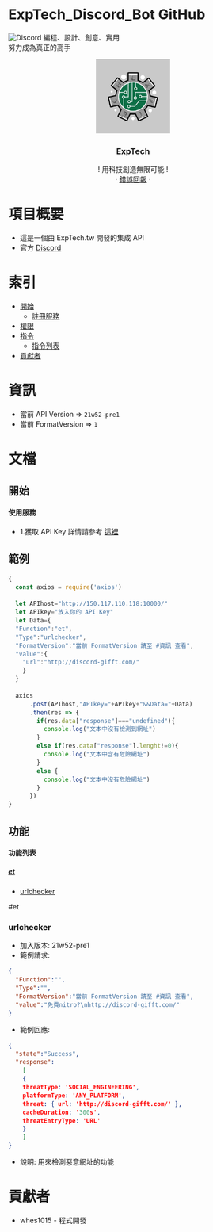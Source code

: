 # ExpTech_Discord_Bot GitHub
<img alt="Discord" src="https://img.shields.io/discord/857181425908318218">
編程、設計、創意、實用
<br>
努力成為真正的高手
<br />
<p align="center">
  <a href="https://github.com/ExpTech-tw/Example/">
    <img src="image/ExpTech.png" alt="ExpTech" width="150" height="150">
  </a>
  <h3 align="center">ExpTech</h3>
  <p align="center">
    ! 用科技創造無限可能 !
    <br />
    ·
    <a href="https://github.com/ExpTech-tw/Example/issues">錯誤回報</a>
    ·
  </p>
</p>

# 項目概要
* 這是一個由 ExpTech.tw 開發的集成 API
* 官方 [Discord](https://discord.gg/rkPu3msUf3)

# 索引
- [開始](#開始)
  - [註冊服務](#使用服務)
- [權限](#範例)
- [指令](#功能)
  - [指令列表](#功能列表)
- [貢獻者](#貢獻者)

# 資訊
- 當前 API Version => ```21w52-pre1```
- 當前 FormatVersion => ```1```

# 文檔
## 開始
#### 使用服務
* 1.獲取 API Key 詳情請參考 [這裡](https://github.com/ExpTechTW/ExpTech_Discord_Bot)

## 範例
```javascript
{
  const axios = require('axios')
  
  let APIhost="http://150.117.110.118:10000/"
  let APIkey="放入你的 API Key"
  let Data={
  "Function":"et",
  "Type":"urlchecker",
  "FormatVersion":"當前 FormatVersion 請至 #資訊 查看",
  "value":{
    "url":"http://discord-gifft.com/"
    }
  }
  
  axios
      .post(APIhost,"APIkey="+APIkey+"&&Data="+Data)
      .then(res => {
        if(res.data["response"]==="undefined"){
          console.log("文本中沒有檢測到網址")
        }
        else if(res.data["response"].lenght!=0){
          console.log("文本中含有危險網址")
        } 
        else {
          console.log("文本中沒有危險網址")
        }
      })
}
```

## 功能
#### 功能列表
##### [et](#et)
- [urlchecker](#urlchecker)

#et
### urlchecker
- 加入版本: 21w52-pre1
- 範例請求: 
```json
{
  "Function":"",
  "Type":"",
  "FormatVersion":"當前 FormatVersion 請至 #資訊 查看",
  "value":"免費nitro?\nhttp://discord-gifft.com/"
}
```
- 範例回應: 
```json
{
  "state":"Success",
  "response":
    [
    {
    threatType: 'SOCIAL_ENGINEERING',
    platformType: 'ANY_PLATFORM',
    threat: { url: 'http://discord-gifft.com/' },
    cacheDuration: '300s',
    threatEntryType: 'URL'
    }
    ]
}
```
- 說明: 用來檢測惡意網址的功能

# 貢獻者
* whes1015 - 程式開發
